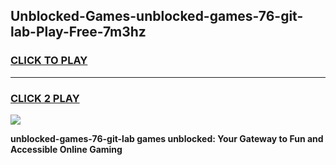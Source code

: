 
## Unblocked-Games-unblocked-games-76-git-lab-Play-Free-7m3hz
<h3>
<a href="https://premium76.site?title=unblocked-games-76-git-lab&ref=20A">CLICK TO PLAY</a></h3>
<hr>

<h3>
<a href="https://premium76.site?title=unblocked-games-76-git-lab&ref=20A">CLICK 2 PLAY</a>
  
</h3>

<a href="https://premium76.site?title=unblocked-games-76-git-lab&ref=20A"><img src="https://clearcache.store/games.png"></a>


**unblocked-games-76-git-lab games unblocked: Your Gateway to Fun and Accessible Online Gaming**
